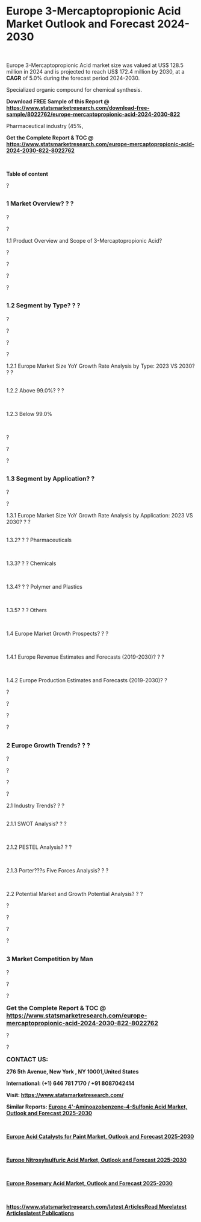 <h1>Europe 3-Mercaptopropionic Acid Market Outlook and Forecast 2024-2030</h1><br/><p>Europe 3-Mercaptopropionic Acid market size was valued at US$ 128.5 million in 2024 and is projected to reach US$ 172.4 million by 2030, at a <strong>CAGR</strong> of 5.0% during the forecast period 2024-2030.</p>
 
 
 
 <p>Specialized organic compound for chemical synthesis.</p>
 
 
 
 <p><strong>Download FREE Sample of this Report @ <a href="https://www.statsmarketresearch.com/download-free-sample/8022762/europe-mercaptopropionic-acid-2024-2030-822">https://www.statsmarketresearch.com/download-free-sample/8022762/europe-mercaptopropionic-acid-2024-2030-822</a></strong></p>
 
 
 
 <p>Pharmaceutical industry (45%,</p>
 
 
 
 <div><b>Get the Complete Report & TOC @ <a href="https://www.statsmarketresearch.com/europe-mercaptopropionic-acid-2024-2030-822-8022762">https://www.statsmarketresearch.com/europe-mercaptopropionic-acid-2024-2030-822-8022762</a></b></div>
 
 
 
 <p><br />
 
 <b>Table of content</b></p>
 
 
 
 <p>? </p>
 
 
 
 <h2><span style="font-size:16px"><strong>1 Market Overview? ? ? </strong></span></h2>
 
 
 
 <p>? </p>
 
 
 
 <p>? </p>
 
 
 
 <p>1.1 Product Overview and Scope of 3-Mercaptopropionic Acid? </p>
 
 
 
 <p>? </p>
 
 
 
 <p>? </p>
 
 
 
 <p>? </p>
 
 
 
 <p>? </p>
 
 
 
 <h2><strong><span style="font-size:16px">1.2 Segment by Type? ? ? </span></strong></h2>
 
 
 
 <p>? </p>
 
 
 
 <p>? </p>
 
 
 
 <p>? </p>
 
 
 
 <p>? </p>
 
 
 
 <p>1.2.1 Europe Market Size YoY Growth Rate Analysis by Type: 2023 VS 2030? ? ? <br />
 
 <br />
 
 1.2.2 Above 99.0%? ? ? <br />
 
 <br />
 
 1.2.3 Below 99.0%<br />
 
 <br />
 
 ? </p>
 
 
 
 <p>? </p>
 
 
 
 <p>? </p>
 
 
 
 <h2><span style="font-size:16px"><strong>1.3 Segment by Application? ? </strong></span></h2>
 
 
 
 <p>? </p>
 
 
 
 <p>? </p>
 
 
 
 <p>1.3.1 Europe Market Size YoY Growth Rate Analysis by Application: 2023 VS 2030? ? ? <br />
 
 <br />
 
 1.3.2? ? ? Pharmaceuticals<br />
 
 <br />
 
 1.3.3? ? ? Chemicals<br />
 
 <br />
 
 1.3.4? ? ? Polymer and Plastics<br />
 
 <br />
 
 1.3.5? ? ? Others<br />
 
 <br />
 
 1.4 Europe Market Growth Prospects? ? ? <br />
 
 <br />
 
 1.4.1 Europe Revenue Estimates and Forecasts (2019-2030)? ? ? <br />
 
 <br />
 
 1.4.2 Europe Production Estimates and Forecasts (2019-2030)? ? </p>
 
 
 
 <p>? </p>
 
 
 
 <p>? </p>
 
 
 
 <p>? </p>
 
 
 
 <p>? </p>
 
 
 
 <h2><span style="font-size:16px"><strong>2 Europe Growth Trends? ? ? </strong></span></h2>
 
 
 
 <p>? </p>
 
 
 
 <p>? </p>
 
 
 
 <p>? </p>
 
 
 
 <p>? </p>
 
 
 
 <p>2.1 Industry Trends? ? ? <br />
 
 <br />
 
 2.1.1 SWOT Analysis? ? ? <br />
 
 <br />
 
 2.1.2 PESTEL Analysis? ? ? <br />
 
 <br />
 
 2.1.3 Porter???s Five Forces Analysis? ? ? <br />
 
 <br />
 
 2.2 Potential Market and Growth Potential Analysis? ? ? </p>
 
 
 
 <p>? </p>
 
 
 
 <p>? </p>
 
 
 
 <p>? </p>
 
 
 
 <p>? </p>
 
 
 
 <h2><span style="font-size:16px"><strong>3 Market Competition by Man</strong></span></h2>
 
 
 
 <p>? </p>
 
 
 
 <p>? </p>
 
 
 
 <p>? </p>
 
 
 
 <div><span style="font-size:16px"><strong><b>Get the Complete Report & TOC @ <a href="https://www.statsmarketresearch.com/europe-mercaptopropionic-acid-2024-2030-822-8022762">https://www.statsmarketresearch.com/europe-mercaptopropionic-acid-2024-2030-822-8022762</a></b></strong></span></div>
 
 
 
 <p>? </p>
 
 
 
 <p>? </p>
 
 
 
 <p><span style="font-size:16px"><strong><b>CONTACT US:</b><br />
 
 276 5th Avenue, New York , NY 10001,United States<br />
 
 International: (+1) 646 781 7170 / +91 8087042414<br />
 
 Visit: <a href="https://www.statsmarketresearch.com/">https://www.statsmarketresearch.com/</a><br />
 
 Similar Reports: <a href="https://www.statsmarketresearch.com/europe-mercaptopropionic-acid-2024-2030-822-8022762">Europe 4&#39;-Aminoazobenzene-4-Sulfonic Acid Market, Outlook and Forecast 2025-2030</a><br />
 
 <br />
 
 <a href="https://www.statsmarketresearch.com/europe-mercaptopropionic-acid-2024-2030-822-8022762">Europe Acid Catalysts for Paint Market, Outlook and Forecast 2025-2030</a><br />
 
 <br />
 
 <a href="https://www.statsmarketresearch.com/europe-mercaptopropionic-acid-2024-2030-822-8022762">Europe Nitrosylsulfuric Acid Market, Outlook and Forecast 2025-2030</a><br />
 
 <br />
 
 <a href="https://www.statsmarketresearch.com/europe-mercaptopropionic-acid-2024-2030-822-8022762">Europe Rosemary Acid Market, Outlook and Forecast 2025-2030</a><br />
 
 <br />
 
 <a href="https://gyeongbokgung.com">https://www.statsmarketresearch.com/</a><a href="https://hallyeomaritime.com">latest Articles</a><a href="https://jingwansa.com">Read More</a><a href="https://nguoiviet.jp/">latest Articles</a><a href="https://www.intelmarketresearch.com/">latest Publications</a></strong></span></p>